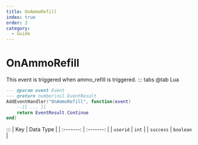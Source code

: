 ```yaml
---
title: OnAmmoRefill
index: true
order: 2
category:
  - Guide
---
```


# OnAmmoRefill
This event is triggered when ammo_refill is triggered.
::: tabs
@tab Lua
```lua
--- @param event Event
--- @return number|nil EventResult
AddEventHandler("OnAmmoRefill", function(event)
    --[[ ... ]]
    return EventResult.Continue
end)
```

:::
|    Key    | Data Type |
| :-------: | :-------: |
|  `userid` |   `int`   |
| `success` | `boolean` |